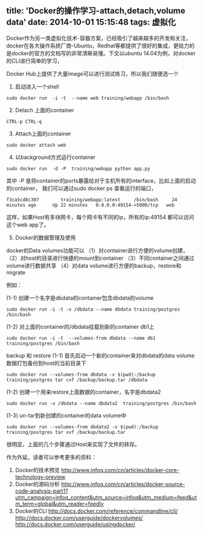 title: 'Docker的操作学习-attach,detach,volume data'
date: 2014-10-01 15:15:48
tags: 虚拟化
---

Docker作为另一类虚拟化技术-容器方案，已经吸引了越来越多的开发和关注，docker在各大操作系统厂商-Ubuntu，Redhat等都提供了很好的集成，更给力的是docker的官方的文档写的非常清晰易懂。下文以ubuntu 14.04为例，对docker的CLI进行简单的学习，


Docker Hub上提供了大量image可以进行测试练习，所以我们随便选一个

1. 启动进入一个shell

```
sudo docker run  -i -t  --name web training/webapp /bin/bash
```

2. Detach 上面的container

``` 
CTRL-p CTRL-q
```

3. Attach上面的container

```
sudo docker attach web
```

4. 以background方式运行container

``` 
sudo docker run  -d -P  training/webapp python app.py
``` 

其中 -P 是将container的ports暴露给对于主机所有的interface，比如上面的启动的container，
我们可以通过sudo docker ps 查看运行的端口，

```
f3ca5cd8c307        training/webapp:latest     /bin/bash     24 minutes ago      Up 22 minutes   0.0.0.0:49154->5000/tcp   web  
```

这样，如果Host有多块网卡，每个网卡有不同的ip，所有的ip:49154 都可以访问这个web app了。      

5. Docker的数据管理及使用       

 docker的Data volumes功能可以
 （1）对container进行方便的volume创建，
 （2）对host的目录进行快捷的mount到container
 （3）不同container之间通过volume进行数据共享
 （4）对data volume进行方便的backup，restore和migrate

例如：

(1-1) 创建一个名字是dbdata的container包含dbdata的volume

```
sudo docker run -i -t -v /dbdata --name dbdata training/postgres /bin/bash
```

(1-2) 对上面的container的/dbdata挂载到新的container db1上

```
sudo docker run -i -t  --volumes-from dbdata --name db1 training/postgres /bin/bash
```

backup 和 restore
(1-1) 首先启动一个新的container来对dbdata的data volume数据打包备份到host的当前目录下

```
sudo docker run --volumes-from dbdata -v $(pwd):/backup training/postgres tar cvf /backup/backup.tar /dbdata
```

(1-2) 创建一个用来restore上面数据的container，名字是dbdata2

```
sudo docker run -v /dbdata --name dbdata2  training/postgres /bin/bash
```

(1-3) un-tar到新创建的container的data volume中

```
sudo docker run --volumes-from dbdata2 -v $(pwd):/backup training/postgres tar xvf /backup/backup.tar
```

很明显，上面的几个步骤通过Host来实现了文件的转存。

作为外延，读者可以参考更多的资料：

1. Docker的技术预览
   http://www.infoq.com/cn/articles/docker-core-technology-preview
2. Docker的源码分析
   http://www.infoq.com/cn/articles/docker-source-code-analysis-part1?utm_campaign=infoq_content&utm_source=infoq&utm_medium=feed&utm_term=global&utm_reader=feedly
3. Docker的CLI
   http://docs.docker.com/reference/commandline/cli/
   http://docs.docker.com/userguide/dockervolumes/
   http://docs.docker.com/userguide/usingdocker/